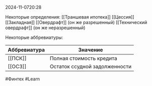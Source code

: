  2024-11-0720:28

Некоторые определения:
[[Траншевая ипотека]]
[[Цессия]]
[[Закладная]]
[[Овердрафт]]  (он же разрешенный)
[[Технический овердрафт]] (он же неразрешенный)

Некоторые аббревиатуры:

| Аббревиатура | Значение                      |
| ------------ | ----------------------------- |
| [[ПСК]]      | Полная стоимость кредита      |
| [[ОСЗ]]      | Остаток ссудной задолженности |




#Финтех 
#Learn 